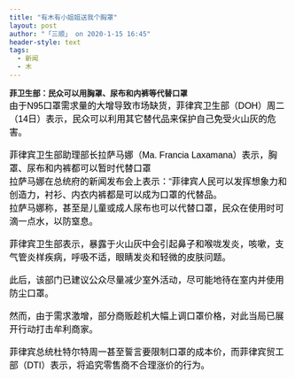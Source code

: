 ```yaml
---
title: "有木有小姐姐送我个胸罩"
layout: post
author: "「三顺」 on 2020-1-15 16:45"
header-style: text
tags:
  - 新闻
  - 木
---
```


<head></head>
<body>
 <strong>菲卫生部：民众可以用胸罩、尿布和内裤等代替口罩</strong> 
 <div align="left"> 
  <font color="#000"><font face="微软雅黑, Tahoma, Helvetica, Arial, 宋体, sans-serif"><font style="font-size:16px">由于N95口罩需求量的大增导致市场缺货，菲律宾卫生部（DOH）周二（14日）表示，民众可以利用其它替代品来保护自己免受火山灰的危害。</font></font></font> 
 </div>
 <br> 
 <div align="left"> 
  <font color="#000"><font face="微软雅黑, Tahoma, Helvetica, Arial, 宋体, sans-serif"><font style="font-size:16px">菲律宾卫生部助理部长拉萨马娜（Ma. Francia Laxamana）表示，胸罩、尿布和内裤都可以暂时代替口罩</font></font></font> 
 </div> 
 <div align="left"> 
  <font color="#000"><font face="微软雅黑, Tahoma, Helvetica, Arial, 宋体, sans-serif"><font style="font-size:16px">拉萨马娜在总统府的新闻发布会上表示：“菲律宾人民可以发挥想象力和创造力，衬衫、内衣内裤都是可以成为口罩的代替品。</font></font></font> 
 </div> 
 <div align="left"> 
  <font color="#000"><font face="微软雅黑, Tahoma, Helvetica, Arial, 宋体, sans-serif"><font style="font-size:16px">拉萨马娜称，甚至是儿童或成人尿布也可以代替口罩，民众在使用时可滴一点水，以防窒息。</font></font></font> 
 </div>
 <br> 
 <div align="left"> 
  <font color="#000"><font face="微软雅黑, Tahoma, Helvetica, Arial, 宋体, sans-serif"><font style="font-size:16px">菲律宾卫生部表示，暴露于火山灰中会引起鼻子和喉咙发炎，咳嗽，支气管炎样疾病，呼吸不适，眼睛发炎和轻微的皮肤问题。</font></font></font> 
 </div>
 <br> 
 <div align="left"> 
  <font color="#000"><font face="微软雅黑, Tahoma, Helvetica, Arial, 宋体, sans-serif"><font style="font-size:16px">此后，该部门已建议公众尽量减少室外活动，尽可能地待在室内并使用防尘口罩。</font></font></font> 
 </div>
 <br> 
 <div align="left"> 
  <font color="#000"><font face="微软雅黑, Tahoma, Helvetica, Arial, 宋体, sans-serif"><font style="font-size:16px">然而，由于需求激增，部分商贩趁机大幅上调口罩价格，对此当局已展开行动打击牟利商家。</font></font></font> 
 </div>
 <br> 
 <div align="left"> 
  <font color="#000"><font face="微软雅黑, Tahoma, Helvetica, Arial, 宋体, sans-serif"><font style="font-size:16px">菲律宾总统杜特尔特周一甚至誓言要限制口罩的成本价，而菲律宾贸工部（DTI）表示，将追究零售商不合理涨价的行为。</font></font></font> 
 </div>
 <br> 
 <br>
</body>


